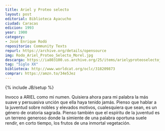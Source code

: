 ```yaml
---
title: Ariel y Proteo selecto
layout: post
editorial: Biblioteca Ayacucho
ciudad: Caracas
edicion: 1993
year: 1900
category:
- José Enrique Rodó
repositorio: Community Texts
repurl: https://archive.org/details/opensource
img: Rodo_Ariel_Proteo_Selecto_Morel.jpg
descarga: https://ia803100.us.archive.org/25/items/arielyproteoselectojoseenriquerodo684/Ariel%20y%20Proteo%20selecto%20-%20Jose%20Enrique%20Rodo_684.pdf
tag: "Siglo XX"
biblioteca: http://www.worldcat.org/oclc/318209873
comprar: https://amzn.to/34e5Jez
---
```

{% include JB/setup %}

Invoco a ARIEL como mi numen. Quisiera ahora para mi palabra la más suave y persuasiva unción que ella haya tenido jamás. Pienso que hablar a la juventud sobre nobles y elevados motivos, cualesquiera que sean, es un género de oratoria sagrada. Pienso también que el espíritu de la juventud es un terreno generoso donde la simiente de una palabra oportuna suele rendir, en corto tiempo, los frutos de una inmortal vegetación.
